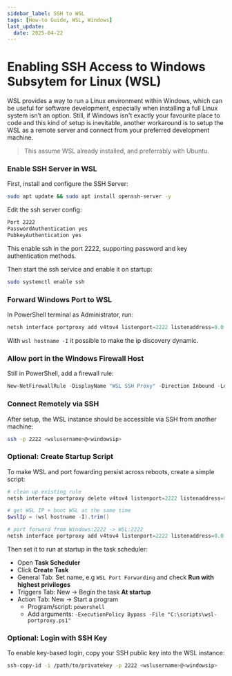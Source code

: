 ```yaml
---
sidebar_label: SSH to WSL
tags: [How-to Guide, WSL, Windows]
last_update:
  date: 2025-04-22
---
```


# Enabling SSH Access to Windows Subsytem for Linux (WSL)

WSL provides a way to run a Linux environment within Windows, which can be useful for software development, especially when installing a full Linux system isn’t an option. Still, if Windows isn't exactly your favourite place to code and this kind of setup is inevitable, another workaround is to setup the WSL as a remote server and connect from your preferred development machine.

> This assume WSL already installed, and preferrably with Ubuntu.

### Enable SSH Server in WSL

First, install and configure the SSH Server:

```bash
sudo apt update && sudo apt install openssh-server -y
```

Edit the ssh server config:

```bash title="/etc/ssh/sshd_config.d/wsl.conf"
Port 2222
PasswordAuthentication yes
PubkeyAuthentication yes
```

This enable ssh in the port 2222, supporting password and key authentication methods.

Then start the ssh service and enable it on startup:

```bash
sudo systemctl enable ssh
```

### Forward Windows Port to WSL

In PowerShell terminal as Administrator, run:

```powershell
netsh interface portproxy add v4tov4 listenport=2222 listenaddress=0.0.0.0 connectport=2222 connectaddress=$(wsl hostname -I).trim()
```

With `wsl hostname -I` it possible to make the ip discovery dynamic.

### Allow port in the Windows Firewall Host

Still in PowerShell, add a firewall rule:

```powershell
New-NetFirewallRule -DisplayName "WSL SSH Proxy" -Direction Inbound -LocalPort 2222 -Protocol TCP -Action Allow
```

### Connect Remotely via SSH

After setup, the WSL instance should be accessible via SSH from another machine:

```bash
ssh -p 2222 <wslusername>@<windowsip>
```

### Optional: Create Startup Script

To make WSL and port fowarding persist across reboots, create a simple script:

```powershell title="C:\scripts\wsl-portproxy.ps1"
# clean up existing rule
netsh interface portproxy delete v4tov4 listenport=2222 listenaddress=0.0.0.0

# get WSL IP + boot WSL at the same time
$wslIp = (wsl hostname -I).trim()

# port forward from Windows:2222 -> WSL:2222
netsh interface portproxy add v4tov4 listenport=2222 listenaddress=0.0.0.0 connectport=2222 connectaddress=$wslIp
```

Then set it to run at startup in the task scheduler:

- Open **Task Scheduler**
- Click **Create Task**
- General Tab: Set name, e.g `WSL Port Forwarding` and check **Run with highest privileges**
- Triggers Tab: New -> Begin the task **At startup**
- Action Tab: New -> Start a program
  - Program/script: `powershell`
  - Add arguments: `-ExecutionPolicy Bypass -File "C:\scripts\wsl-portproxy.ps1"`

### Optional: Login with SSH Key

To enable key-based login, copy your SSH public key into the WSL instance:

```bash
ssh-copy-id -i /path/to/privatekey -p 2222 <wslusername>@<windowsip>
```
